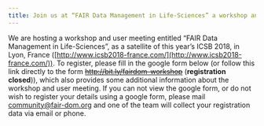 ```yaml
---
title: Join us at “FAIR Data Management in Life-Sciences” a workshop and user meeting in Lyon France, Sat 27th Oct.
---
```


We are hosting a workshop and user meeting entitled “FAIR Data Management in Life-Sciences”, as a satellite of this year’s ICSB 2018, in Lyon, 
France ([http://www.icsb2018-france.com/](http://www.icsb2018-france.com/)). To register, please fill in the google form below (or follow this link directly to the form ~~http://bit.ly/fairdom-workshop~~ (**registration closed**)), which also provides some additional information about the workshop and user meeting. If you can not view the google form, or do not wish to register your details using a google form, 
please mail community@fair-dom.org and one of the team will collect your registration data via email or phone.

